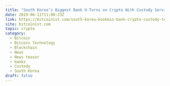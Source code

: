 ```yaml
---
title: "South Korea’s Biggest Bank U-Turns on Crypto With Custody Service"
date: 2019-06-11T11:00:23Z
link: https://bitcoinist.com/south-korea-kookmin-bank-crypto-custody-tech/?utm_medium=RSS&utm_source=hune
site: bitcoinist.com
topic: crypto
category:
  - Bitcoin
  - Bitcoin Technology
  - Blockchain
  - News
  - News teaser
  - banks
  - Custody
  - South Korea
draft: false
---
```

